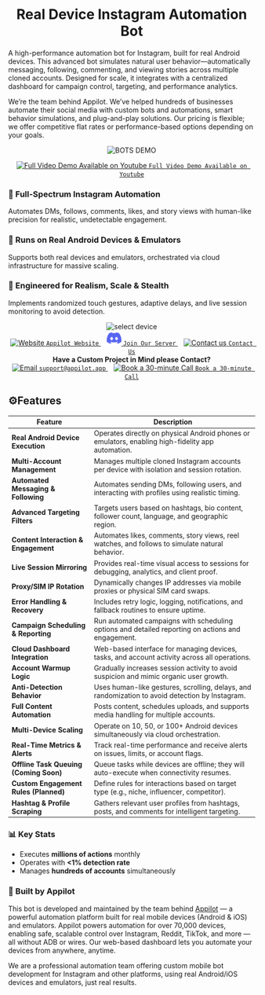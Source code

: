 <h1 align="center">Real Device Instagram Automation Bot</h1>

A high-performance automation bot for Instagram, built for real Android devices. This advanced bot simulates natural user behavior—automatically messaging, following, commenting, and viewing stories across multiple cloned accounts. Designed for scale, it integrates with a centralized dashboard for campaign control, targeting, and performance analytics.

We’re the team behind Appilot. We’ve helped hundreds of businesses automate their social media with custom bots and automations, smart behavior simulations, and plug-and-play solutions. Our pricing is flexible; we offer competitive flat rates or performance-based options depending on your goals.

<p align="center">
  <img
    src="https://github.com/user-attachments/assets/f043bc58-3e3a-4a64-bc78-d6283644921c"
    alt="BOTS DEMO"
    width="450px"
  />
</p>

<div align="center">
  <a href="https://youtu.be/EYBHzb7DgDw?si=65BWPGNMlZoUudSl">
  <img
    alt="Full Video Demo Available on Youtube"
    width="25px"
    src="https://github.com/user-attachments/assets/c685ef52-2bdd-464c-bd60-cc6e34e8e867"
  />
  <code>Full Video Demo Available on Youtube</code>
</a>
</div>

### 🔁 Full-Spectrum Instagram Automation
Automates DMs, follows, comments, likes, and story views with human-like precision for realistic, undetectable engagement.

### 📱 Runs on Real Android Devices & Emulators
Supports both real devices and emulators, orchestrated via cloud infrastructure for massive scaling.

### 🧠 Engineered for Realism, Scale & Stealth
Implements randomized touch gestures, adaptive delays, and live session monitoring to avoid detection.

<div align="center">
  <img
    src="https://github.com/user-attachments/assets/d200549d-7613-446f-a43b-19a4117ca360"
    alt="select device"
    width="600px"
  />
</div>


<div align="center">
  <a href="https://appilot.app/">
    <img
      alt="Website"
      width="25px"
      src="https://github.com/user-attachments/assets/8e5f3af3-b098-4c1d-980d-df9aebc680d0"
    />
    <code>Appilot Website</code>
  </a>
  &nbsp;&nbsp;
  <a href="https://discord.gg/3CZ5muJdF2">
    <img
      alt="Join Our Server"
      width="30px"
      src="https://github.com/Zeeshanahmad4/RealEstateMate-WhatsApp-Group-Management-Bot/blob/main/discord-icon-svgrepo-com.svg"
    />
    <code>Join Our Server</code>
  </a>
  &nbsp;&nbsp;
  <a href="https://t.me/appilotdev">
    <img
      alt="Contact us"
      width="30px"
      src="https://edent.github.io/SuperTinyIcons/images/svg/telegram.svg"
    />
    <code>Contact Us</code>
  </a>
</div>

<div align="center">
<strong> Have a Custom Project in Mind please Contact?</strong>

<div align="center">
  <a href="mailto:support@appilot.app">
  <img
    alt="Email"
    width="30px"
    src="https://github.com/user-attachments/assets/91c8d428-32b7-4be0-91fa-2e42c902b5b8"
  />
  <code>support@appilot.app</code>
</a>
  &nbsp;&nbsp;
  <a href="https://cal.com/app-pilot-m8i8oo/30min">
  <img
    alt="Book a 30-minute Call"
    width="30px"
    src="https://github.com/user-attachments/assets/cd3e5c7b-3e4e-4bb3-b242-bcc20ee78f13"
  />
  <code>Book a 30-minute Call</code>
</a>
<span>

<div align="left">

## ⚙️Features

| Feature                           | Description                                                                 |
|-----------------------------------|-----------------------------------------------------------------------------|
| **Real Android Device Execution**       | Operates directly on physical Android phones or emulators, enabling high-fidelity app automation. |
| **Multi-Account Management**    | Manages multiple cloned Instagram accounts per device with isolation and session rotation. |
| **Automated Messaging & Following**    | Automates sending DMs, following users, and interacting with profiles using realistic timing. |
| **Advanced Targeting Filters**   | Targets users based on hashtags, bio content, follower count, language, and geographic region. |
| **Content Interaction & Engagement**      | Automates likes, comments, story views, reel watches, and follows to simulate natural behavior. |
| **Live Session Mirroring**    | Provides real-time visual access to sessions for debugging, analytics, and client proof. |
| **Proxy/SIM IP Rotation**           | Dynamically changes IP addresses via mobile proxies or physical SIM card swaps. |
| **Error Handling & Recovery**              | Includes retry logic, logging, notifications, and fallback routines to ensure uptime. |
| **Campaign Scheduling & Reporting**     | Run automated campaigns with scheduling options and detailed reporting on actions and engagement. |
| **Cloud Dashboard Integration**         | Web-based interface for managing devices, tasks, and account activity across all operations. |
| **Account Warmup Logic**         | Gradually increases session activity to avoid suspicion and mimic organic user growth. |
| **Anti-Detection Behavior**       | Uses human-like gestures, scrolling, delays, and randomization to avoid detection by Instagram. |
| **Full Content Automation**      | Posts content, schedules uploads, and supports media handling for multiple accounts. |
| **Multi-Device Scaling**       | Operate on 10, 50, or 100+ Android devices simultaneously via cloud orchestration. |
| **Real-Time Metrics & Alerts**      | Track real-time performance and receive alerts on issues, limits, or account flags. |
| **Offline Task Queuing (Coming Soon)**  | Queue tasks while devices are offline; they will auto-execute when connectivity resumes. |
| **Custom Engagement Rules (Planned)**      | Define rules for interactions based on target type (e.g., niche, influencer, competitor). |
| **Hashtag & Profile Scraping**      | Gathers relevant user profiles from hashtags, posts, and comments for intelligent targeting. |


### 📊 Key Stats
- Executes **millions of actions** monthly
- Operates with **<1% detection rate**
- Manages **hundreds of accounts** simultaneously


### 🧠 Built by Appilot
This bot is developed and maintained by the team behind [Appilot](https://www.appilot.com) — a powerful automation platform built for real mobile devices (Android & iOS) and emulators.
Appilot powers automation for over 70,000 devices, enabling safe, scalable control over Instagram, Reddit, TikTok, and more — all without ADB or wires. Our web-based dashboard lets you automate your devices from anywhere, anytime.

We are a professional automation team offering custom mobile bot development for Instagram and other platforms, using real Android/iOS devices and emulators, just real results.



